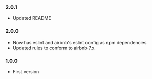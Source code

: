 ### 2.0.1
* Updated README

### 2.0.0
* Now has eslint and airbnb's eslint config as npm dependencies
* Updated rules to conform to airbnb 7.x.


### 1.0.0

* First version
